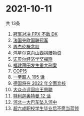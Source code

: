 # 2021-10-11
  共 13条

  <!-- BEGIN -->
  <!-- 最后更新时间:Mon Oct 11 2021 12:16:38 GMT+0000 (Coordinated Universal Time) -->
  1. [冠军对决 FPX 不敌 DK](https://www.zhihu.com/search?q=FPX)
1. [法国夺欧国联冠军](https://www.zhihu.com/search?q=欧国联)
1. [周杰伦概念股](https://www.zhihu.com/search?q=周杰伦)
1. [鸿星尔克向山西捐赠物资](https://www.zhihu.com/search?q=鸿星尔克)
1. [诺贝尔经济学奖揭晓](https://www.zhihu.com/search?q=诺贝尔经济学奖)
1. [福建莆田发生重大刑案](https://www.zhihu.com/search?q=福建刑案)
1. [COP15](https://www.zhihu.com/search?q=cop15)
1. [一拳超人 195 话](https://www.zhihu.com/search?q=一拳超人)
1. [德国将在 2022 年全面弃核](https://www.zhihu.com/search?q=德国弃核)
1. [大众点评回应王思聪](https://www.zhihu.com/search?q=大众点评)
1. [特利迦奥特曼 12 话 ](https://www.zhihu.com/search?q=特利迦奥特曼)
1. [河北一大巴车坠入河中](https://www.zhihu.com/search?q=大巴车坠河)
1. [超六成职校学生毕业后不愿当蓝领](https://www.zhihu.com/search?q=职校毕业生)
  <!-- END -->
  